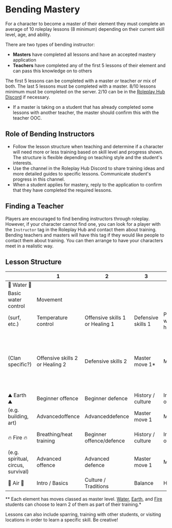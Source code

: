 # Bending Mastery

For a character to become a master of their element they must complete an average of 10 roleplay lessons (8 minimum) depending on their current skill level, age, and ability. 

There are two types of bending instructor:

- **Masters** have completed all lessons and have an accepted mastery application
- **Teachers** have completed any of the first 5 lessons of their element and can pass this knowledge on to others

The first 5 lessons can be completed with a master *or* teacher *or* mix of both. The last 5 lessons must be completed with a master. 8/10 lessons minimum must be completed on the server. 2/10 can be in the [Roleplay Hub Discord](https://discord.gg/tjqX25pH37) if necessary.

- If a master is taking on a student that has already completed some lessons with another teacher, the master should confirm this with the teacher OOC.

## Role of Bending Instructors

- Follow the lesson structure when teaching and determine if a character will need more or less training based on skill level and progress shown. The structure is flexible depending on teaching style and the student's interests. 
- Use the channel in the Roleplay Hub Discord to share training ideas and more detailed guides to specific lessons. Communicate student's progress in this channel. 
- When a student applies for mastery, reply to the application to confirm that they have completed the required lessons.

## Finding a Teacher

Players are encouraged to find bending instructors through roleplay. However, if your character cannot find one, you can look for a player with the `Instructor` tag in the Roleplay Hub and contact them about training. Bending teachers and masters will have this tag if they would like people to contact them about training. You can then arrange to have your characters meet in a realistic way.

## Lesson Structure

|  | 1 | 2 | 3 | 4 | 5 | 6 | 7 | 8 | 9 | 10 | Notes |
| --- | --- | --- | --- | --- | --- | --- | --- | --- | --- | --- | --- |
| 🌊 Water 🌊
 | Basic water control | Movement
(surf, etc.) | Temperature control | Offensive skills 1 or Healing 1 | Defensive skills 1 | Practical waterbending or history/culture
(Clan specific?) | Offensive skills 2 or Healing 2 | Defensive skills 2 | Master move 1* | Master move 2 | Allows for integrated healing path, student can choose healing instead of offensive |
| ⛰️ Earth ⛰️ | Beginner offence | Beginner defence | History / culture | Intermediate offence | Intermediate defence | Practical earthbending
(e.g. building, art) | Advancedoffence | Advanceddefence | Master move 1 | Master move 2 |  |
| 🔥 Fire 🔥 | Breathing/heat training | Beginner offence/defence | History / culture | Intermediate offence/defence | Energy, Drive, and Control | Practical firebending
(e.g. spiritual, circus, survival) | Advanced offence | Advanced defence | Master move 1 | Master move 2 |  |
| 💨 Air 💨 | Intro / Basics | Culture / Traditions | Balance | History | Spiritual | Offensive | Defensive | Meditation | Sparring  | Advanced | Final Test |

** Each element has moves classed as master level. [Water](https://avatar.fandom.com/wiki/Waterbending#Waterbending_master_level), [Earth](https://avatar.fandom.com/wiki/Earthbending#Earthbending_master_level), and [Fire](https://avatar.fandom.com/wiki/Firebending#Firebending_master_level) students can choose to learn 2 of them as part of their training.*


Lessons can also include sparring, training with other students, or visiting locations in order to learn a specific skill. Be creative!

